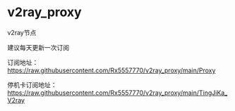 # v2ray_proxy
v2ray节点

建议每天更新一次订阅

订阅地址：https://raw.githubusercontent.com/Rx5557770/v2ray_proxy/main/Proxy

停机卡订阅地址：https://raw.githubusercontent.com/Rx5557770/v2ray_proxy/main/TingJiKa_V2ray
